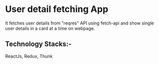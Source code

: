 # User detail fetching App

It fetches user details from "reqres" API using fetch-api and show single user details in a card
at a time on webpage.

## Technology Stacks:-

ReactJs, Redux, Thunk